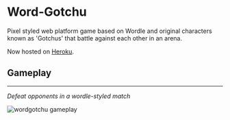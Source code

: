 # Word-Gotchu
Pixel styled web platform game based on Wordle and original characters known as 'Gotchus' that battle against each other in an arena.

Now hosted on [Heroku](https://wordgotchu.herokuapp.com/).

## Gameplay
---

*Defeat opponents in a wordle-styled match*

![wordgotchu gameplay](https://imgur.com/a/SVjhk58)


